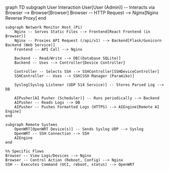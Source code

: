 graph TD
    subgraph User Interaction
        User[User (Admin)] -- Interacts via Browser --> Browser[Browser]
        Browser -- HTTP Request --> Nginx[Nginx Reverse Proxy]
    end

    subgraph Network Monitor Host (Pi)
        Nginx -- Serves Static Files --> Frontend[React Frontend (in Browser)]
        Nginx -- Proxies API Request (/api/v1) --> Backend[Flask/Gunicorn Backend (Web Service)]
        Frontend -- API Call --> Nginx

        Backend -- Read/Write --> DB[(Database SQLite)]
        Backend -- Uses --> Controller{Device Controller}

        Controller -- Selects SSH --> SSHController[SSHDeviceController]
        SSHController -- Uses --> SSH[SSH Manager (Paramiko)]

        Syslog[Syslog Listener (UDP 514 Service)] -- Stores Parsed Log --> DB

        AIPusher[AI Pusher (Scheduler)] -- Runs periodically --> Backend
        AIPusher -- Reads Logs --> DB
        AIPusher -- Pushes Formatted Logs (HTTPS) --> AIEngine[Remote AI Engine]
    end

    subgraph Remote Systems
        OpenWRT[OpenWRT Device(s)] -- Sends Syslog UDP --> Syslog
        OpenWRT -- SSH Connection --> SSH
        AIEngine
    end

    %% Specific Flows
    Browser -- View Logs/Devices --> Nginx
    Browser -- Control Action (Reboot, Config) --> Nginx
    SSH -- Executes Command (UCI, reboot, status) --> OpenWRT